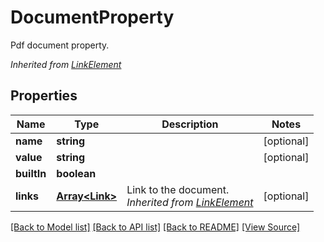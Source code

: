 ﻿# DocumentProperty
Pdf document property.

*Inherited from [LinkElement](LinkElement.md)*
## Properties
Name | Type | Description | Notes
------------ | ------------- | ------------- | -------------
**name** | **string** |  | [optional]
**value** | **string** |  | [optional]
**builtIn** | **boolean** |  | 
**links** | [**Array&lt;Link&gt;**](Link.md) | Link to the document.<br />*Inherited from [LinkElement](LinkElement.md)* | [optional]

[[Back to Model list]](../README.md#documentation-for-models) [[Back to API list]](../README.md#documentation-for-api-endpoints) [[Back to README]](../README.md) [[View Source]](../src/models/documentProperty.ts)

